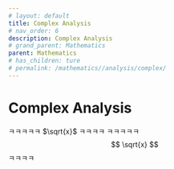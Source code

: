 ```yaml
---
# layout: default
title: Complex Analysis
# nav_order: 6
description: Complex Analysis
# grand_parent: Mathematics
parent: Mathematics
# has_children: ture
# permalink: /mathematics//analysis/complex/
---
```



# Complex Analysis

ㅋㅋㅋㅋㅋ $\sqrt{x}$ ㅋㅋㅋㅋ
ㅋㅋㅋㅋㅋ 
$$
\sqrt{x}
$$ 
ㅋㅋㅋㅋ